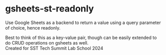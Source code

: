 # gsheets-st-readonly

Use Google Sheets as a backend to return a value using a query parameter of choice, hence readonly. 

Best to think of this as a key-value pair, though can be easily extended to do CRUD operations on gsheets as well.
<br>
Created for SST Tech Summit Lab School 2024
